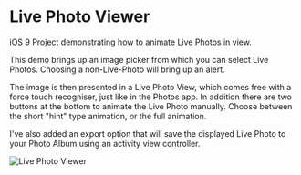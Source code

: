 # Live Photo Viewer
iOS 9 Project demonstrating how to animate Live Photos in view.

This demo brings up an image picker from which you can select Live Photos. Choosing a non-Live-Photo will bring up an alert.

The image is then presented in a Live Photo View, which comes free with a force touch recogniser, just like in the Photos app. In addition there are two buttons at the bottom to animate the Live Photo manually. Choose between the short "hint" type animation, or the full animation.

I've also added an export option that will save the displayed Live Photo to your Photo Album using an activity view controller.

![Live Photo Viewer](https://github.com/versluis/Live-Photo-Viewer/raw/master/screenshot.png)
